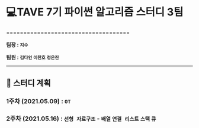 # 💻TAVE 7기 파이썬 알고리즘 스터디 3팀
====================================

**팀장 : `지수`**

**팀원 : `김다인` `이찬호` `정은진`**


---


## 📅 스터디 계획

### 1주차 (2021.05.09) : **`OT`**  

### 2주차 (2021.05.16) : **`선형 자료구조` - `배열` `연결 리스트` `스택` `큐`**
